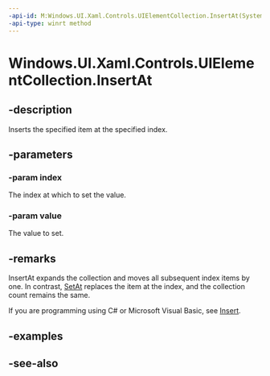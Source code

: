 ```yaml
---
-api-id: M:Windows.UI.Xaml.Controls.UIElementCollection.InsertAt(System.UInt32,Windows.UI.Xaml.UIElement)
-api-type: winrt method
---
```


<!-- Method syntax
public void InsertAt(System.UInt32 index, Windows.UI.Xaml.UIElement value)
-->

# Windows.UI.Xaml.Controls.UIElementCollection.InsertAt

## -description
Inserts the specified item at the specified index.


## -parameters
### -param index
The index at which to set the value.

### -param value
The value to set.

## -remarks
InsertAt expands the collection and moves all subsequent index items by one. In contrast, [SetAt](uielementcollection_setat_941845868.md) replaces the item at the index, and the collection count remains the same.

If you are programming using C# or Microsoft Visual Basic, see [Insert](/dotnet/csharp/programming-guide/indexers).

## -examples

## -see-also
